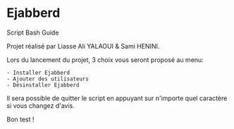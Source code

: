 # Ejabberd
Script Bash Guide

Projet réalisé par Liasse Ali YALAOUI & Sami HENINI.

Lors du lancement du projet, 3 choix vous seront proposé au menu:

	- Installer Ejabberd
	- Ajouter des utilisateurs
	- Désinstaller Ejabberd
  
Il sera possible de quitter le script en appuyant sur n'importe quel caractère si vous changez d'avis.

Bon test !
